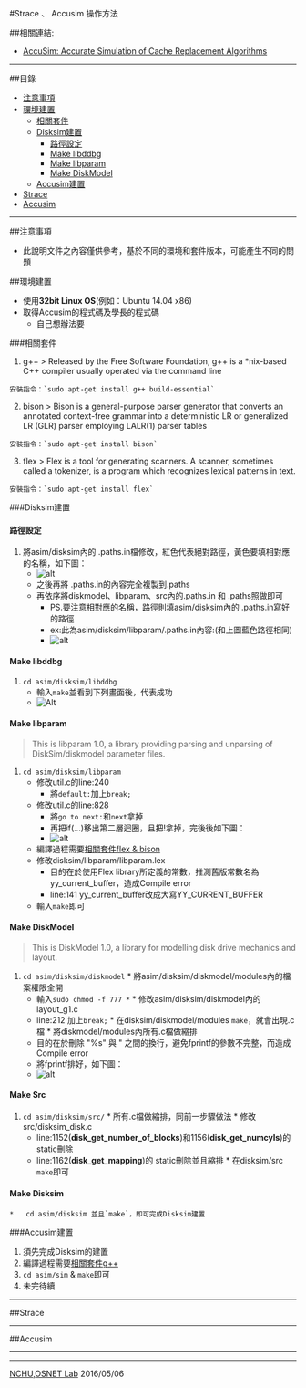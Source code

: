 #Strace 、 Accusim 操作方法

##相關連結:
*   [AccuSim: Accurate Simulation of Cache Replacement Algorithms](https://engineering.purdue.edu/~ychu/accusim/)

------

##目錄
*   [注意事項](#0)
*   [環境建置](#1)
    -   [相關套件](#dependency)
    -   [Disksim建置](#disksim)
        +   [路徑設定](#path)
        +   [Make libddbg](#libddbg)
        +   [Make libparam](#libparam)
        +   [Make DiskModel](#DiskModel)
    -   [Accusim建置](#accusim)
*   [Strace](#2)
*   [Accusim](#3)

------
<a name="0"/></a>
##注意事項
*   此說明文件之內容僅供參考，基於不同的環境和套件版本，可能產生不同的問題

<a name="1"/></a>
##環境建置
*   使用**32bit Linux OS**(例如：Ubuntu 14.04 x86)
*   取得Accusim的程式碼及學長的程式碼
    -   自己想辦法要

<a name="dependency"/></a>
###相關套件
1.   g++
    >   Released by the Free Software Foundation, g++ is a *nix-based C++ compiler usually operated via the command line
    
    安裝指令：`sudo apt-get install g++ build-essential`
2.   bison
    >   Bison is a general-purpose parser generator that converts an annotated context-free grammar into a deterministic LR or generalized LR (GLR) parser employing LALR(1) parser tables
    
    安裝指令：`sudo apt-get install bison`
3.   flex
    >   Flex is a tool for generating scanners. A scanner, sometimes called a tokenizer, is a program which recognizes lexical patterns in text.
    
    安裝指令：`sudo apt-get install flex`

<a name="disksim"/></a>
###Disksim建置

<a name="path"/></a>
#### 路徑設定
1.  將asim/disksim內的 .paths.in檔修改，紅色代表絕對路徑，黃色要填相對應的名稱，如下圖：
    *   ![alt](http://i.imgur.com/w83iHYV.png)
    *   之後再將 .paths.in的內容完全複製到.paths
    *   再依序將diskmodel、libparam、src內的.paths.in 和 .paths照做即可
        -   PS.要注意相對應的名稱，路徑則填asim/disksim內的 .paths.in寫好的路徑
        -   ex:此為asim/disksim/libparam/.paths.in內容:(和上圖藍色路徑相同)
        -   ![alt](http://i.imgur.com/5mazStP.png)

<a name="libddbg"/></a>
#### Make libddbg
1.  `cd asim/disksim/libddbg`
    *   輸入`make`並看到下列畫面後，代表成功
    *   ![Alt](http://i.imgur.com/EawmqFB.png)

<a name="libparam"/></a>
#### Make libparam
>   This is libparam 1.0, a library providing parsing and unparsing of DiskSim/diskmodel parameter files.

1.  `cd asim/disksim/libparam`
    *   修改util.c的line:240
        -   將`default:`加上`break;`
    *   修改util.c的line:828
        -   將`go to next:`和`next`拿掉
        -   再把if(...)移出第二層迴圈，且把!拿掉，完後後如下圖：
        -   ![alt](http://i.imgur.com/PDnlWk2.png)
    *   編譯過程需要[相關套件flex & bison](#dependency)
    *   修改disksim/libparam/libparam.lex
        -   目的在於使用Flex library所定義的常數，推測舊版常數名為yy_current_buffer，造成Compile error
        -   line:141  yy_current_buffer改成大寫YY_CURRENT_BUFFER
    *   輸入`make`即可

<a name="DiskModel"/></a>
#### Make DiskModel
>   This is DiskModel 1.0, a library for modelling disk drive mechanics and layout.

1.   `cd asim/disksim/diskmodel`
    *   將asim/disksim/diskmodel/modules內的檔案權限全開
        -   輸入`sudo chmod -f 777 *`
    *   修改asim/disksim/diskmodel內的layout_g1.c
        -   line:212 加上`break;`
    *   在disksim/diskmodel/modules `make`，就會出現.c檔
    *   將diskmodel/modules內所有.c檔做縮排
        -   目的在於刪除 \"%s\" 與 " 之間的換行，避免fprintf的參數不完整，而造成Compile error
        -   將fprintf排好，如下圖：
        -   ![alt](http://i.imgur.com/fIk2wKx.png)

#### Make Src
1.   `cd asim/disksim/src/`
    *   所有.c檔做縮排，同前一步驟做法
    *   修改src/disksim_disk.c
        -   line:1152(**disk_get_number_of_blocks**)和1156(**disk_get_numcyls**)的 static刪除
        -   line:1162(**disk_get_mapping**)的 static刪除並且縮排
    *   在disksim/src `make`即可

#### Make Disksim
    *   cd asim/disksim 並且`make`，即可完成Disksim建置

<a name="accusim"/></a>
###Accusim建置
1.  須先完成Disksim的建置
2.  編譯過程需要[相關套件g++](#dependency)
3.  `cd asim/sim` & `make`即可
2.  未完待續


------
<a name="2"/></a>
##Strace



------
##Accusim
<a name="3"/></a>





---
---
[NCHU](http://www.nchu.edu.tw/index1.php),[OSNET Lab](http://osnet.cs.nchu.edu.tw/) 2016/05/06

